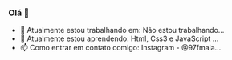 ### Olá 👋

- 🔭 Atualmente estou trabalhando em: Não estou trabalhando...
- 🌱 Atualmente estou aprendendo: Html, Css3 e JavaScript ...
- 📫 Como entrar em contato comigo: Instagram - @97fmaia...

